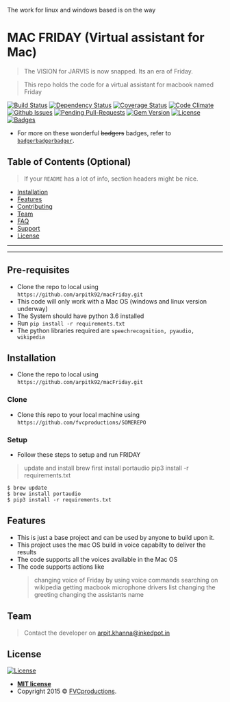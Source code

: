 
The work for linux and windows based is on the way

# MAC FRIDAY (Virtual assistant for Mac)

> The VISION for JARVIS is now snapped. Its an era of Friday. 

> This repo holds the code for a virtual assistant for macbook named Friday 


[![Build Status](http://img.shields.io/travis/badges/badgerbadgerbadger.svg?style=flat-square)](https://travis-ci.org/badges/badgerbadgerbadger) [![Dependency Status](http://img.shields.io/gemnasium/badges/badgerbadgerbadger.svg?style=flat-square)](https://gemnasium.com/badges/badgerbadgerbadger) [![Coverage Status](http://img.shields.io/coveralls/badges/badgerbadgerbadger.svg?style=flat-square)](https://coveralls.io/r/badges/badgerbadgerbadger) [![Code Climate](http://img.shields.io/codeclimate/github/badges/badgerbadgerbadger.svg?style=flat-square)](https://codeclimate.com/github/badges/badgerbadgerbadger) [![Github Issues](http://githubbadges.herokuapp.com/badges/badgerbadgerbadger/issues.svg?style=flat-square)](https://github.com/badges/badgerbadgerbadger/issues) [![Pending Pull-Requests](http://githubbadges.herokuapp.com/badges/badgerbadgerbadger/pulls.svg?style=flat-square)](https://github.com/badges/badgerbadgerbadger/pulls) [![Gem Version](http://img.shields.io/gem/v/badgerbadgerbadger.svg?style=flat-square)](https://rubygems.org/gems/badgerbadgerbadger) [![License](http://img.shields.io/:license-mit-blue.svg?style=flat-square)](http://badges.mit-license.org) [![Badges](http://img.shields.io/:badges-9/9-ff6799.svg?style=flat-square)](https://github.com/badges/badgerbadgerbadger)

- For more on these wonderful ~~badgers~~ badges, refer to <a href="http://badges.github.io/badgerbadgerbadger/" target="_blank">`badgerbadgerbadger`</a>.


## Table of Contents (Optional)

> If your `README` has a lot of info, section headers might be nice.

- [Installation](#installation)
- [Features](#features)
- [Contributing](#contributing)
- [Team](#team)
- [FAQ](#faq)
- [Support](#support)
- [License](#license)


---


---
## Pre-requisites
- Clone the repo to local using `https://github.com/arpitk92/macFriday.git`
- This code will only work with a Mac OS (windows and linux version underway)
- The System should have python 3.6 installed
- Run `pip install -r requirements.txt`
- The python libraries required are `speechrecognition, pyaudio, wikipedia`

## Installation

- Clone the repo to local using `https://github.com/arpitk92/macFriday.git`

### Clone

- Clone this repo to your local machine using `https://github.com/fvcproductions/SOMEREPO`

### Setup

- Follow these steps to setup and run FRIDAY
> update and install brew first
> install portaudio
> pip3 install -r requirements.txt

```shell
$ brew update
$ brew install portaudio
$ pip3 install -r requirements.txt
```

## Features

- This is just a base project and can be used by anyone to build upon it.
- This project uses the mac OS build in voice capabilty to deliver the results
- The code supports all the voices available in the Mac OS
- The code supports actions like 
    > changing voice of Friday by using voice commands
    > searching on wikipedia
    > getting macbook microphone drivers list
    > changing the greeting
    > changing the assistants name
## Team

> Contact the developer on arpit.khanna@inkedpot.in

## License

[![License](http://img.shields.io/:license-mit-blue.svg?style=flat-square)](http://badges.mit-license.org)

- **[MIT license](http://opensource.org/licenses/mit-license.php)**
- Copyright 2015 © <a href="http://fvcproductions.com" target="_blank">FVCproductions</a>.
